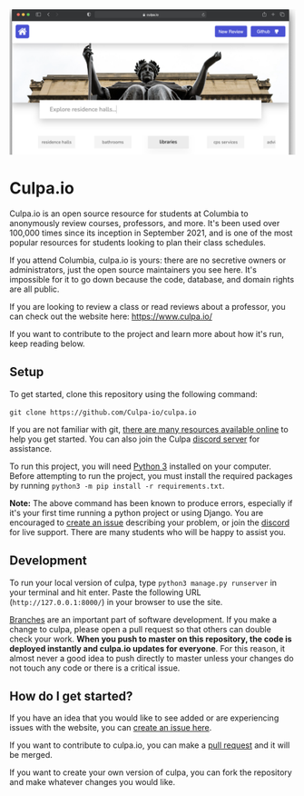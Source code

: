 <img width="1362" alt="Culpa.io Preview" src="docs/img/culpa-preview.png">

# Culpa.io

Culpa.io is an open source resource for students at Columbia to anonymously review courses, professors, and more. It's been used over 100,000 times since its inception in September 2021, and is one of the most popular resources for students looking to plan their class schedules. 

If you attend Columbia, culpa.io is yours: there are no secretive owners or administrators, just the open source maintainers you see here. It's impossible for it to go down because the code, database, and domain rights are all public. 

If you are looking to review a class or read reviews about a professor, you can check out the website here: https://www.culpa.io/ 

If you want to contribute to the project and learn more about how it's run, keep reading below.

## Setup 

To get started, clone this repository using the following command: 

`git clone https://github.com/Culpa-io/culpa.io`

If you are not familiar with git, [there are many resources available online](https://docs.github.com/en/get-started) to help you get started. You can also join the Culpa [discord server](https://discord.com/invite/adWZA6Qwq6) for assistance.

To run this project, you will need [Python 3](https://www.python.org/downloads/) installed on your computer. Before attempting to run the project, you must install the required packages by running `python3 -m pip install -r requirements.txt`.

**Note:** The above command has been known to produce errors, especially if it's your first time running a python project or using Django. You are encouraged to [create an issue](https://github.com/Culpa-io/culpa.io/issues/new) describing your problem, or join the [discord](https://discord.com/invite/adWZA6Qwq6) for live support. There are many students who will be happy to assist you.

## Development

To run your local version of culpa, type `python3 manage.py runserver` in your terminal and hit enter. Paste the following URL (`http://127.0.0.1:8000/`) in your browser to use the site.

[Branches](https://en.wikipedia.org/wiki/Branching_(version_control)) are an important part of software development. If you make a change to culpa, please open a pull request so that others can double check your work. **When you push to master on this repository, the code is deployed instantly and culpa.io updates for everyone**. For this reason, it almost never a good idea to push directly to master unless your changes do not touch any code or there is a critical issue.

## How do I get started?

If you have an idea that you would like to see added or are experiencing issues with the website, you can [create an issue here](https://github.com/Culpa-io/culpa.io/issues/new).

If you want to contribute to culpa.io, you can make a [pull request](https://github.com/Culpa-io/culpa.io/compare) and it will be merged. 

If you want to create your own version of culpa, you can fork the repository and make whatever changes you would like. 

